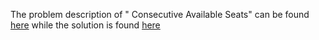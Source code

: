 The problem description of " Consecutive Available Seats" can be found [here](https://leetcode.com/problems/consecutive-available-seats/) while the solution is found [here](https://github.com/aurimas13/Solutions-To-Problems/blob/main/LeetCode/Pandas%20Solutions/Consecutive%20Available%20Seats/consecutive.py)